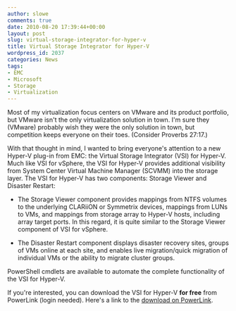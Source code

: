 ```yaml
---
author: slowe
comments: true
date: 2010-08-20 17:39:44+00:00
layout: post
slug: virtual-storage-integrator-for-hyper-v
title: Virtual Storage Integrator for Hyper-V
wordpress_id: 2037
categories: News
tags:
- EMC
- Microsoft
- Storage
- Virtualization
---
```


Most of my virtualization focus centers on VMware and its product portfolio, but VMware isn't the only virtualization solution in town. I'm sure they (VMware) probably wish they were the only solution in town, but competition keeps everyone on their toes. (Consider Proverbs 27:17.)

With that thought in mind, I wanted to bring everyone's attention to a new Hyper-V plug-in from EMC: the Virtual Storage Integrator (VSI) for Hyper-V. Much like VSI for vSphere, the VSI for Hyper-V provides additional visibility from System Center Virtual Machine Manager (SCVMM) into the storage layer. The VSI for Hyper-V has two components: Storage Viewer and Disaster Restart:

* The Storage Viewer component provides mappings from NTFS volumes to the underlying CLARiiON or Symmetrix devices, mappings from LUNs to VMs, and mappings from storage array to Hyper-V hosts, including array target ports. In this regard, it is quite similar to the Storage Viewer component of VSI for vSphere.

* The Disaster Restart component displays disaster recovery sites, groups of VMs online at each site, and enables live migration/quick migration of individual VMs or the ability to migrate cluster groups.

PowerShell cmdlets are available to automate the complete functionality of the VSI for Hyper-V.

If you're interested, you can download the VSI for Hyper-V **for free** from PowerLink (login needed). Here's a link to the [download on PowerLink](http://bit.ly/d8wSLp).
